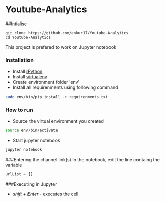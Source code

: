 # Youtube-Analytics

##Intialise
```
git clone https://github.com/ankur17/Youtube-Analytics
cd Youtube-Analytics
```

This project is prefered to work on Jupyter notebook

### Installation
  - Install [iPython](https://ipython.org)
  - Install [virtualenv](https://virtualenv.pypa.io)
  - Create environment folder 'env'
  - Install all requirenments using following command
```sh 
sudo env/bin/pip install -r requirenments.txt
```

### How to run
  - Source the virtual environment you created
```sh 
source env/bin/activate
```
  - Start jupyter notebook
```sh 
jupyter notebook
```

###Entering the channel link(s)
In the notebook, edit the line containg the variable
```python
urlList = []
```

###Executing in Jupyter
  - *shift* + *Enter* -  executes the cell
